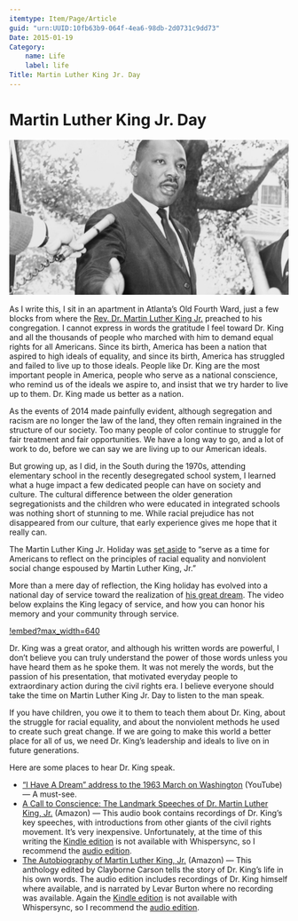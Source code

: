 ```yaml
---
itemtype: Item/Page/Article
guid: "urn:UUID:10fb63b9-064f-4ea6-98db-2d0731c9dd73"
Date: 2015-01-19
Category:
    name: Life
    label: life
Title: Martin Luther King Jr. Day
---
```


Martin Luther King Jr. Day
==========================

![image](Martin_Luther_King_Jr_NYWTS_2-e1421691902357-1038x576.jpg)

As I write this, I sit in an apartment in Atlanta’s Old Fourth Ward,
just a few blocks from where the [Rev. Dr. Martin Luther King
Jr.](https://en.wikipedia.org/wiki/Martin_Luther_King,_Jr.) preached to
his congregation. I cannot express in words the gratitude I feel toward
Dr. King and all the thousands of people who marched with him to demand
equal rights for all Americans. Since its birth, America has been a
nation that aspired to high ideals of equality, and since its birth,
America has struggled and failed to live up to those ideals. People like
Dr. King are the most important people in America, people who serve as a
national conscience, who remind us of the ideals we aspire to, and
insist that we try harder to live up to them. Dr. King made us better as
a nation.

As the events of 2014 made painfully evident, although segregation and
racism are no longer the law of the land, they often remain ingrained in
the structure of our society. Too many people of color continue to
struggle for fair treatment and fair opportunities. We have a long way
to go, and a lot of work to do, before we can say we are living up to
our American ideals.

But growing up, as I did, in the South during the 1970s, attending
elementary school in the recently desegregated school system, I learned
what a huge impact a few dedicated people can have on society and
culture. The cultural difference between the older generation
segregationists and the children who were educated in integrated schools
was nothing short of stunning to me. While racial prejudice has not
disappeared from our culture, that early experience gives me hope that
it really can.

The Martin Luther King Jr. Holiday was [set
aside](http://www.gpo.gov/fdsys/pkg/STATUTE-98/pdf/STATUTE-98-Pg1473.pdf)
to “serve as a time for Americans to reflect on the principles of racial
equality and nonviolent social change espoused by Martin Luther King,
Jr.”

More than a mere day of reflection, the King holiday has evolved into a
national day of service toward the realization of [his great
dream](https://www.youtube.com/watch?v=smEqnnklfYs). The video below
explains the King legacy of service, and how you can honor his memory
and your community through service.

[!embed?max_width=640](https://www.youtube.com/watch?v=PUdPxEn4vnM)

Dr. King was a great orator, and although his written words are
powerful, I don’t believe you can truly understand the power of those
words unless you have heard them as he spoke them. It was not merely the
words, but the passion of his presentation, that motivated everyday
people to extraordinary action during the civil rights era. I believe
everyone should take the time on Martin Luther King Jr. Day to listen to
the man speak.

If you have children, you owe it to them to teach them about Dr. King,
about the struggle for racial equality, and about the nonviolent methods
he used to create such great change. If we are going to make this world
a better place for all of us, we need Dr. King’s leadership and ideals
to live on in future generations.

Here are some places to hear Dr. King speak.

-   [“I Have A Dream” address to the 1963 March on
    Washington](https://www.youtube.com/watch?v=smEqnnklfYs) (YouTube) —
    A must-see.
-   [A Call to Conscience: The Landmark Speeches of Dr. Martin Luther
    King, Jr.](http://www.amazon.com/gp/product/B00005AASL/ref=as_li_tl?ie=UTF8&camp=1789&creative=390957&creativeASIN=B00005AASL&linkCode=as2&tag=mindvessel-20&linkId=7A45BEMX3BIBEUUZ) (Amazon)
    — This audio book contains recordings of Dr. King’s key speeches,
    with introductions from other giants of the civil rights movement.
    It’s very inexpensive. Unfortunately, at the time of this writing
    the [Kindle
    edition](http://www.amazon.com/gp/product/B000Q9IN8G/ref=as_li_tl?ie=UTF8&camp=1789&creative=390957&creativeASIN=B000Q9IN8G&linkCode=as2&tag=mindvessel-20&linkId=2OGDA3TMVKQMN5ZZ)
    is not available with Whispersync, so I recommend the [audio
    edition](http://www.amazon.com/gp/product/B00005AASL/ref=as_li_tl?ie=UTF8&camp=1789&creative=390957&creativeASIN=B00005AASL&linkCode=as2&tag=mindvessel-20&linkId=7A45BEMX3BIBEUUZ).
-   [The Autobiography of Martin Luther
    King, Jr.](http://www.amazon.com/gp/product/B0000547LK/ref=as_li_tl?ie=UTF8&camp=1789&creative=390957&creativeASIN=B0000547LK&linkCode=as2&tag=mindvessel-20&linkId=UU4UYPS3W6OAFBRA) (Amazon)
    — This anthology edited by Clayborne Carson tells the story of Dr.
    King’s life in his own words. The audio edition includes recordings
    of Dr. King himself where available, and is narrated by Levar Burton
    where no recording was available. Again the [Kindle
    edition](http://www.amazon.com/gp/product/B00EXUBXQS/ref=as_li_tl?ie=UTF8&camp=1789&creative=390957&creativeASIN=B00EXUBXQS&linkCode=as2&tag=mindvessel-20&linkId=EQWD7YDOHWYCE4RI)
    is not available with Whispersync, so I recommend the [audio
    edition](http://www.amazon.com/gp/product/B0000547LK/ref=as_li_tl?ie=UTF8&camp=1789&creative=390957&creativeASIN=B0000547LK&linkCode=as2&tag=mindvessel-20&linkId=C54ZMJRHFTTPRKNT).

